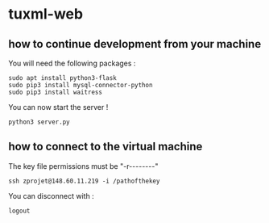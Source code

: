 # tuxml-web

## how to continue development from your machine

You will need the following packages :
```
sudo apt install python3-flask
sudo pip3 install mysql-connector-python
sudo pip3 install waitress
```

You can now start the server !
```
python3 server.py
```

## how to connect to the virtual machine

The key file permissions must be "-r--------"

```
ssh zprojet@148.60.11.219 -i /pathofthekey
```

You can disconnect with :

```
logout
```

